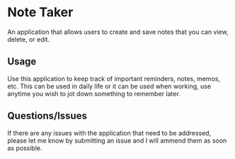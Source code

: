 # Note Taker
 
An application that allows users to create and save notes that you can view, delete, or edit. 

## Usage 
Use this application to keep track of important reminders, notes, memos, etc. This can be used in daily life or it can be used when working, use anytime you wish to jot down something to remember later. 

## Questions/Issues
If there are any issues with the application that need to be addressed, please let me know by submitting an issue and I will ammend them as soon as possible. 
